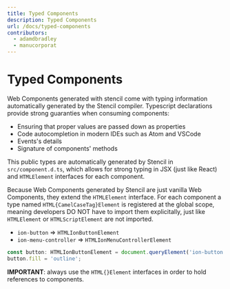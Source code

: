 ```yaml
---
title: Typed Components
description: Typed Components
url: /docs/typed-components
contributors:
  - adamdbradley
  - manucorporat
---
```


# Typed Components

Web Components generated with stencil come with typing information automatically generated by the Stencil compiler. Typescript declarations provide strong guaranties when consuming components:

- Ensuring that proper values are passed down as properties
- Code autocompletion in modern IDEs such as Atom and VSCode
- Events's details
- Signature of components' methods

This public types are automatically generated by Stencil in `src/component.d.ts`, which allows for strong typing in JSX (just like React) and `HTMLElement` interfaces for each component.

Because Web Components generated by Stencil are just vanilla Web Components, they extend the `HTMLElement` interface. For each component a type named `HTML{CamelCaseTag}Element` is registered at the global scope, meaning developers DO NOT have to import them explicitally, just like `HTMLElement` or `HTMLScriptElement` are not imported.

- `ion-button` => `HTMLIonButtonElement`
- `ion-menu-controller` => `HTMLIonMenuControllerElement`

```ts
const button: HTMLIonButtonElement = document.queryElement('ion-button');
button.fill = 'outline';
```

**IMPORTANT**: always use the `HTML{}Element` interfaces in order to hold references to components.


